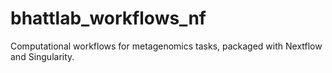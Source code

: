 # bhattlab_workflows_nf
Computational workflows for metagenomics tasks, packaged with Nextflow and Singularity.
